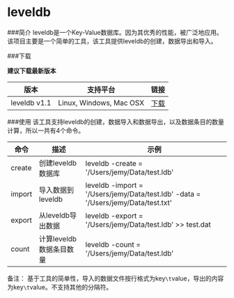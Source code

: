 # leveldb

###简介
leveldb是一个Key-Value数据库。因为其优秀的性能，被广泛地应用。该项目主要是一个简单的工具，该工具提供leveldb的创建，数据导出和导入。

###下载

**建议下载最新版本**

|版本     |支持平台|链接|
|--------|---------|----|
|leveldb v1.1|Linux, Windows, Mac OSX|[下载](http://7rfgu2.com1.z0.glb.clouddn.com/leveldb_v1.1.zip)|

###使用
该工具支持leveldb的创建，数据导入和数据导出，以及数据条目的数量计算，所以一共有4个命令。


|命令|描述|示例|
|------|---------|--------|
|create|创建leveldb数据库|leveldb -create = '/Users/jemy/Data/test.ldb' |
|import|导入数据到leveldb|leveldb -import = '/Users/jemy/Data/test.ldb' -data = '/Users/jemy/Data/test.txt' |
|export|从leveldb导出数据|leveldb -export = '/Users/jemy/Data/test.ldb' >> test.dat|
|count|计算leveldb数据条目数量|leveldb -count = '/Users/jemy/Data/test.ldb' |

备注：
基于工具的简单性，导入的数据文件按行格式为key`\t`value，导出的内容为key`\t`value。不支持其他的分隔符。
